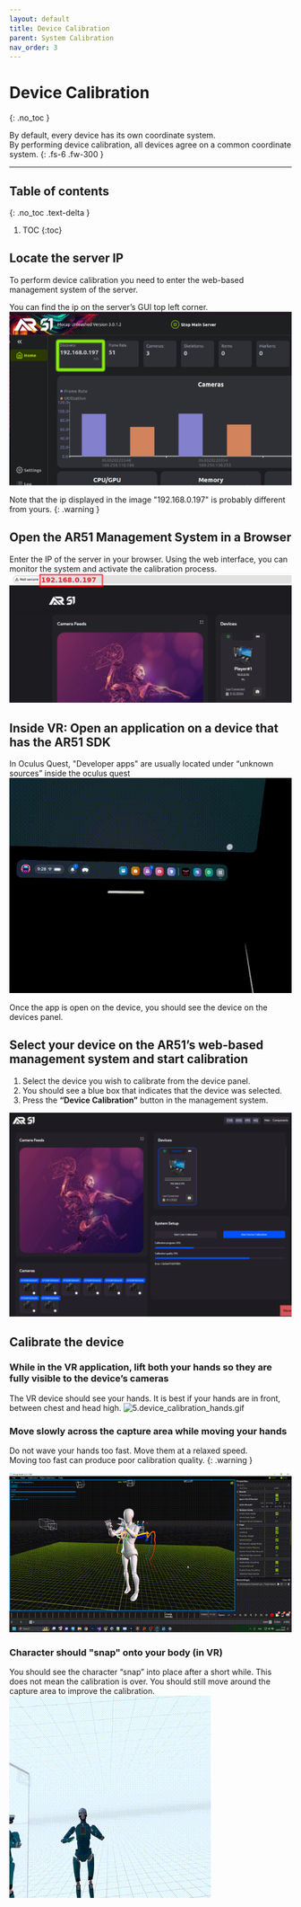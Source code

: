 ```yaml
---
layout: default
title: Device Calibration
parent: System Calibration
nav_order: 3
---
```


# Device Calibration 
{: .no_toc }

By default, every device has its own coordinate system.\
 By performing device calibration, all devices agree on a common coordinate system.
{: .fs-6 .fw-300 }



---
## Table of contents
{: .no_toc .text-delta }

1. TOC
{:toc}
## Locate the server IP 
To perform device calibration you need to enter the web-based management system of the server.

You can find the ip on the server’s GUI top left corner.
![1.finding_oms_ip.png](/assets/images/device_calibration/1.finding_oms_ip.png)

Note that the ip displayed in the image "192.168.0.197" is probably different from yours.
{: .warning }

## Open the AR51 Management System in a Browser
Enter the IP of the server in your browser.
Using the web interface, you can monitor the system and activate the calibration process.
![2.open_browser.png](/assets/images/device_calibration/2.open_browser.png)

## Inside VR: Open an application on a device that has the AR51 SDK
In Oculus Quest, "Developer apps" are usually located under “unknown sources” inside the oculus quest
![3.unkown_sources_quest.gif](/assets/images/device_calibration/3.unkown_sources_quest.gif)

Once the app is open on the device, you should see the device on the devices panel.

## Select your device on the AR51’s web-based management system and start calibration
1. Select the device you wish to calibrate from the device panel.
2. You should see a blue box that indicates that the device was selected.
3. Press the **“Device Calibration”** button in the management system.

![4.device_calibration_selected.png](/assets/images/device_calibration/4.device_calibration_selected.png)


## Calibrate the device

### While in the VR application, lift both your hands so they are fully visible to the device’s cameras
The VR device should see your hands.
It is best if your hands are in front, between chest and head high.
![5.device_calibration_hands.gif](/assets/images/device_calibration/5.device_calibration_hands.gif)

### Move slowly across the capture area while moving your hands

Do not wave your hands too fast. Move them at a relaxed speed. \
Moving too fast can produce poor calibration quality.
{: .warning }

![6.device_calibration_screen.gif](/assets/images/device_calibration/6.device_calibration_screen.gif)

### Character should "snap" onto your body (in VR)
You should see the character “snap” into place after a short while. 
This does not mean the calibration is over. 
You should still move around the capture area to improve the calibration.
![7.device_calibration_within_quest.gif](/assets/images/device_calibration/7.device_calibration_within_quest.gif)

